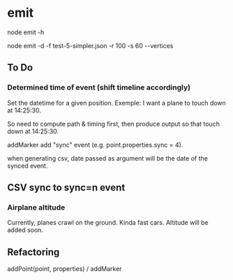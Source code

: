 # emit

node emit -h 

node emit -d -f test-5-simpler.json -r 100 -s 60 --vertices


## To Do

### Determined time of event (shift timeline accordingly)

Set the datetime for a given position. Exemple: I want a plane to touch down at 14:25:30.

So need to compute path & timing first, then produce output so that touch down at 14:25:30.

addMarker add "sync" event (e.g. point.properties.sync = 4).

when generating csv, date passed as argument will be the date of the synced event.


## CSV sync to sync=n event


### Airplane altitude

Currently, planes crawl on the ground. Kinda fast cars.
Altitude will be added soon.



## Refactoring

addPoint(point, properties) / addMarker


